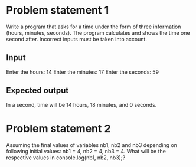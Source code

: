 # Problem statement 1
Write a program that asks for a time under the form of three information (hours, minutes, seconds). 
The program calculates and shows the time one second after. Incorrect inputs must be taken into account.

## Input
Enter the hours: 14
Enter the minutes: 17
Enter the seconds: 59

## Expected output
In a second, time will be 14 hours, 18 minutes, and 0 seconds.

# Problem statement 2
Assuming the final values of variables nb1, nb2 and nb3 depending on following initial values: nb1 = 4, nb2 = 4, nb3 = 4.
What will be the respective values in console.log(nb1, nb2, nb3);?